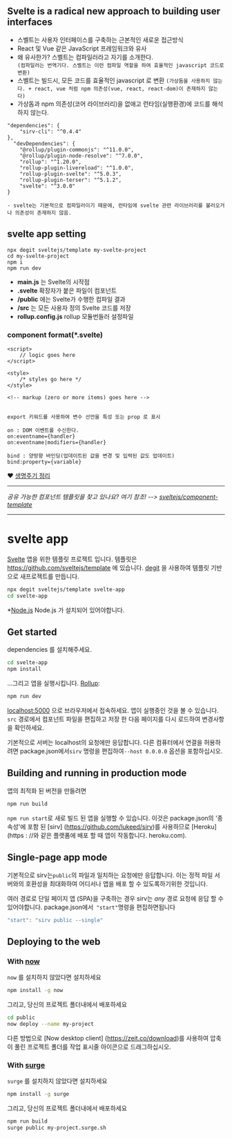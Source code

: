 

## Svelte is a radical new approach to building user interfaces

- 스벨트는 사용자 인터페이스를 구축하는 근본적인 새로운 접근방식
- React 및 Vue 같은 JavaScript 프레임워크와 유사
- 왜 유사한가? 스벨트는 컴파일러라고 자기를 소개한다. <br>
```(컴파일러는 번역기다. 스벨트는 이런 컴파일 역할을 하여 효율적인 javascript 코드로 변환)``` 
- 스벨트는 빌드시, 모든 코드를 효율적인 javascript 로 변환
```(가상돔을 사용하지 않는다. + react, vue 처럼 npm 의존성(vue, react, react-dom)이 존재하지 않는다)```
- 가상돔과 npm 의존성(코어 라이브러리)을 없애고 런타임(실행환경)에 코드를 해석하지 않는다.


```
"dependencies": {
    "sirv-cli": "^0.4.4"
},
  "devDependencies": {
    "@rollup/plugin-commonjs": "^11.0.0",
    "@rollup/plugin-node-resolve": "^7.0.0",
    "rollup": "^1.20.0",
    "rollup-plugin-livereload": "^1.0.0",
    "rollup-plugin-svelte": "^5.0.3",
    "rollup-plugin-terser": "^5.1.2",
    "svelte": "^3.0.0"
}

- svelte는 기본적으로 컴파일러이기 때문에, 런타임에 svelte 관련 라이브러리를 불러오거나 의존성이 존재하지 않음.

```


## svelte app setting
```
npx degit sveltejs/template my-svelte-project
cd my-svelte-project
npm i
npm run dev
```

- **main.js** 는 Svelte의 시작점
- **.svelte** 확장자가 붙은 파일이 컴포넌트
- **/public** 에는 Svelte가 수행한 컴파일 결과
- **/src** 는 모든 사용자 정의 Svelte 코드를 저장
- **rollup.config.js** rollup 모듈번들러 설정파일


### component format(*.svelte)

```
<script>
	// logic goes here
</script>

<style>
	/* styles go here */
</style>

<!-- markup (zero or more items) goes here -->


export 키워드를 사용하여 변수 선언을 특성 또는 prop 로 표시

on : DOM 이벤트를 수신한다.
on:eventname={handler}
on:eventname|modifiers={handler}

bind : 양방향 바인딩(업데이트된 값을 변경 및 입력된 값도 업데이트)
bind:property={variable}

```

❤ [생명주기 정리](https://velog.io/@katanazero86/svelte-life-cycle-%EC%83%9D%EB%AA%85%EC%A3%BC%EA%B8%B0) 



--- 

*공유 가능한 컴포넌트 템플릿을 찾고 있나요? 여기 참조! --> [sveltejs/component-template](https://github.com/sveltejs/component-template)*

---

# svelte app

[Svelte](https://svelte.dev) 앱을 위한 템플릿 프로젝트 입니다. 템플릿은 https://github.com/sveltejs/template 에 있습니다.
[degit](https://github.com/Rich-Harris/degit) 을 사용하여 템플릿 기반으로 새프로젝트를 만듭니다.

```bash
npx degit sveltejs/template svelte-app
cd svelte-app
```

*[Node.js](https://nodejs.org) Node.js 가 설치되어 있어야합니다.


## Get started

dependencies 를 설치해주세요.

```bash
cd svelte-app
npm install
```

...그리고 앱을 실행시킵니다. [Rollup](https://rollupjs.org):

```bash
npm run dev
```

[localhost:5000](http://localhost:5000) 으로 브라우저에서 접속하세요. 앱이 실행중인 것을 볼 수 있습니다. `src` 경로에서 컴포넌트 파일을 편집하고 저장 한 다음 페이지를 다시 로드하여 변경사항을 확인하세요.

기본적으로 서버는 localhost의 요청에만 응답합니다. 다른 컴퓨터에서 연결을 허용하려면 package.json에서`sirv` 명령을 편집하여`--host 0.0.0.0` 옵션을 포함하십시오.


## Building and running in production mode

앱의 최적화 된 버전을 만들려면

```bash
npm run build
```


`npm run start`로 새로 빌드 된 앱을 실행할 수 있습니다. 이것은 package.json의 '종속성'에 포함 된 [sirv] (https://github.com/lukeed/sirv)를 사용하므로 [Heroku] (https : //와 같은 플랫폼에 배포 할 때 앱이 작동합니다. heroku.com).


## Single-page app mode

기본적으로 sirv는`public`의 파일과 일치하는 요청에만 응답합니다. 이는 정적 파일 서버와의 호환성을 최대화하여 어디서나 앱을 배포 할 수 있도록하기위한 것입니다.

여러 경로로 단일 페이지 앱 (SPA)을 구축하는 경우 sirv는 *any* 경로 요청에 응답 할 수 있어야합니다. package.json에서` "start"`명령을 편집하면됩니다

```js
"start": "sirv public --single"
```


## Deploying to the web

### With [now](https://zeit.co/now)

`now` 를 설치하지 않았다면 설치하세요

```bash
npm install -g now
```

그리고, 당신의 프로젝트 폴더내에서 배포하세요

```bash
cd public
now deploy --name my-project
```

다른 방법으로 [Now desktop client] (https://zeit.co/download)를 사용하여 압축이 풀린 프로젝트 폴더를 작업 표시줄 아이콘으로 드래그하십시오.

### With [surge](https://surge.sh/)

`surge` 를 설치하지 않았다면 설치하세요

```bash
npm install -g surge
```

그리고, 당신의 프로젝트 폴더내에서 배포하세요

```bash
npm run build
surge public my-project.surge.sh
```
